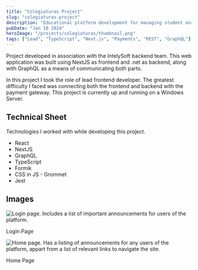 ```yaml
---
title: "Colegiaturas Project"
slug: "colegiaturas-project"
description: "Educational platform development for managing student enrollments"
pubDate: "Jan 10 2024"
heroImage: "/projects/colegiaturas/thumbnail.png"
tags: ["Lead", "TypeScript", "Next.js", "Payments", "REST", "GraphQL"]
---
```


Project developed in association with the IntelySoft backend team. This web application was built using NextJS as frontend and .net as backend, along with GraphQL as a means of communicating both parts.

In this project I took the role of lead frontend developer. The greatest difficulty I faced was connecting both the frontend and backend with the payment gateway. This project is currently up and running on a Windows Server.

## Technical Sheet

Technologies I worked with while developing this project.

- React
- NextJS
- GraphQL
- TypeScript
- Formik
- CSS in JS - Grommet
- Jest

## Images

![Login page. Includes a list of important announcements for users of the platform.](/projects/colegiaturas/login.png)

Login Page

![Home page. Has a listing of announcements for any users of the platform, appart from a list of relevant links to navigate the site.](/projects/colegiaturas/home.png)

Home Page
